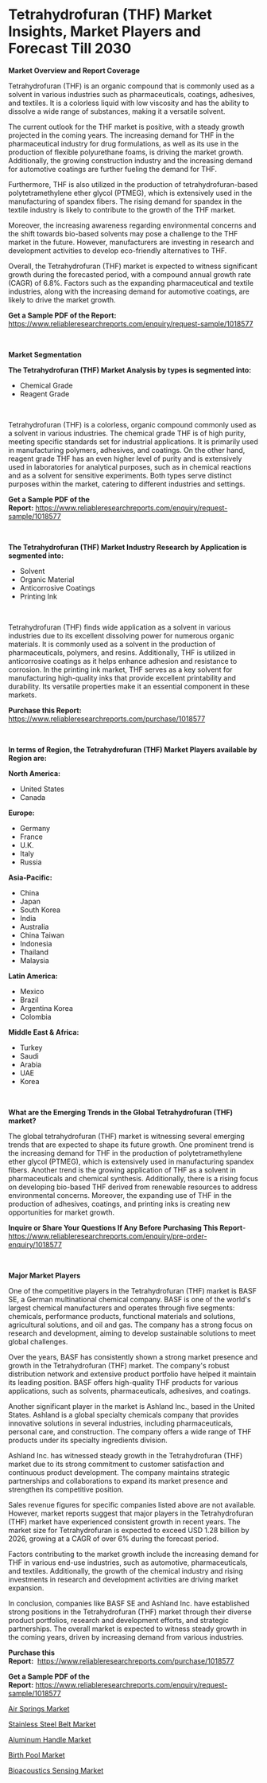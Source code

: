 <p><h1>Tetrahydrofuran (THF) Market Insights, Market Players and Forecast Till 2030</h1></p><p><strong>Market Overview and Report Coverage</strong></p>
<p><p>Tetrahydrofuran (THF) is an organic compound that is commonly used as a solvent in various industries such as pharmaceuticals, coatings, adhesives, and textiles. It is a colorless liquid with low viscosity and has the ability to dissolve a wide range of substances, making it a versatile solvent.</p><p>The current outlook for the THF market is positive, with a steady growth projected in the coming years. The increasing demand for THF in the pharmaceutical industry for drug formulations, as well as its use in the production of flexible polyurethane foams, is driving the market growth. Additionally, the growing construction industry and the increasing demand for automotive coatings are further fueling the demand for THF.</p><p>Furthermore, THF is also utilized in the production of tetrahydrofuran-based polytetramethylene ether glycol (PTMEG), which is extensively used in the manufacturing of spandex fibers. The rising demand for spandex in the textile industry is likely to contribute to the growth of the THF market.</p><p>Moreover, the increasing awareness regarding environmental concerns and the shift towards bio-based solvents may pose a challenge to the THF market in the future. However, manufacturers are investing in research and development activities to develop eco-friendly alternatives to THF.</p><p>Overall, the Tetrahydrofuran (THF) market is expected to witness significant growth during the forecasted period, with a compound annual growth rate (CAGR) of 6.8%. Factors such as the expanding pharmaceutical and textile industries, along with the increasing demand for automotive coatings, are likely to drive the market growth.</p></p>
<p><strong>Get a Sample PDF of the Report:</strong> <a href="https://www.reliableresearchreports.com/enquiry/request-sample/1018577">https://www.reliableresearchreports.com/enquiry/request-sample/1018577</a></p>
<p>&nbsp;</p>
<p><strong>Market Segmentation</strong></p>
<p><strong>The Tetrahydrofuran (THF) Market Analysis by types is segmented into:</strong></p>
<p><ul><li>Chemical Grade</li><li>Reagent Grade</li></ul></p>
<p>&nbsp;</p>
<p><p>Tetrahydrofuran (THF) is a colorless, organic compound commonly used as a solvent in various industries. The chemical grade THF is of high purity, meeting specific standards set for industrial applications. It is primarily used in manufacturing polymers, adhesives, and coatings. On the other hand, reagent grade THF has an even higher level of purity and is extensively used in laboratories for analytical purposes, such as in chemical reactions and as a solvent for sensitive experiments. Both types serve distinct purposes within the market, catering to different industries and settings.</p></p>
<p><strong>Get a Sample PDF of the Report:</strong>&nbsp;<a href="https://www.reliableresearchreports.com/enquiry/request-sample/1018577">https://www.reliableresearchreports.com/enquiry/request-sample/1018577</a></p>
<p>&nbsp;</p>
<p><strong>The Tetrahydrofuran (THF) Market Industry Research by Application is segmented into:</strong></p>
<p><ul><li>Solvent</li><li>Organic Material</li><li>Anticorrosive Coatings</li><li>Printing Ink</li></ul></p>
<p>&nbsp;</p>
<p><p>Tetrahydrofuran (THF) finds wide application as a solvent in various industries due to its excellent dissolving power for numerous organic materials. It is commonly used as a solvent in the production of pharmaceuticals, polymers, and resins. Additionally, THF is utilized in anticorrosive coatings as it helps enhance adhesion and resistance to corrosion. In the printing ink market, THF serves as a key solvent for manufacturing high-quality inks that provide excellent printability and durability. Its versatile properties make it an essential component in these markets.</p></p>
<p><strong>Purchase this Report:</strong>&nbsp; <a href="https://www.reliableresearchreports.com/purchase/1018577">https://www.reliableresearchreports.com/purchase/1018577</a></p>
<p>&nbsp;</p>
<p><strong>In terms of Region, the Tetrahydrofuran (THF) Market Players available by Region are:</strong></p>
<p>
    <p> <strong> North America: </strong>
        <ul>
            <li>United States</li>
            <li>Canada</li>
        </ul>
        </p> 
    <p> <strong> Europe: </strong>
        <ul>
            <li>Germany</li>
            <li>France</li>
            <li>U.K.</li>
            <li>Italy</li>
            <li>Russia</li>
        </ul>
        </p> 
    <p> <strong> Asia-Pacific: </strong>
        <ul>
            <li>China</li>
            <li>Japan</li>
            <li>South Korea</li>
            <li>India</li>
            <li>Australia</li>
            <li>China Taiwan</li>
            <li>Indonesia</li>
            <li>Thailand</li>
            <li>Malaysia</li>
        </ul>
        </p> 
    <p> <strong> Latin America: </strong>
        <ul>
            <li>Mexico</li>
            <li>Brazil</li>
            <li>Argentina Korea</li>
            <li>Colombia</li>
        </ul>
        </p> 
    <p> <strong> Middle East & Africa: </strong>
        <ul>
            <li>Turkey</li>
            <li>Saudi</li>
            <li>Arabia</li>
            <li>UAE</li>
            <li>Korea</li>
        </ul>
    </p>
    </p>
<p>&nbsp;</p>
<p><strong>What are the Emerging Trends in the Global Tetrahydrofuran (THF) market?</strong></p>
<p><p>The global tetrahydrofuran (THF) market is witnessing several emerging trends that are expected to shape its future growth. One prominent trend is the increasing demand for THF in the production of polytetramethylene ether glycol (PTMEG), which is extensively used in manufacturing spandex fibers. Another trend is the growing application of THF as a solvent in pharmaceuticals and chemical synthesis. Additionally, there is a rising focus on developing bio-based THF derived from renewable resources to address environmental concerns. Moreover, the expanding use of THF in the production of adhesives, coatings, and printing inks is creating new opportunities for market growth.</p></p>
<p><strong>Inquire or Share Your Questions If Any Before Purchasing This Report</strong>- <a href="https://www.reliableresearchreports.com/enquiry/pre-order-enquiry/1018577">https://www.reliableresearchreports.com/enquiry/pre-order-enquiry/1018577</a></p>
<p>&nbsp;</p>
<p><strong>Major Market Players</strong></p>
<p><p>One of the competitive players in the Tetrahydrofuran (THF) market is BASF SE, a German multinational chemical company. BASF is one of the world's largest chemical manufacturers and operates through five segments: chemicals, performance products, functional materials and solutions, agricultural solutions, and oil and gas. The company has a strong focus on research and development, aiming to develop sustainable solutions to meet global challenges.</p><p>Over the years, BASF has consistently shown a strong market presence and growth in the Tetrahydrofuran (THF) market. The company's robust distribution network and extensive product portfolio have helped it maintain its leading position. BASF offers high-quality THF products for various applications, such as solvents, pharmaceuticals, adhesives, and coatings.</p><p>Another significant player in the market is Ashland Inc., based in the United States. Ashland is a global specialty chemicals company that provides innovative solutions in several industries, including pharmaceuticals, personal care, and construction. The company offers a wide range of THF products under its specialty ingredients division.</p><p>Ashland Inc. has witnessed steady growth in the Tetrahydrofuran (THF) market due to its strong commitment to customer satisfaction and continuous product development. The company maintains strategic partnerships and collaborations to expand its market presence and strengthen its competitive position.</p><p>Sales revenue figures for specific companies listed above are not available. However, market reports suggest that major players in the Tetrahydrofuran (THF) market have experienced consistent growth in recent years. The market size for Tetrahydrofuran is expected to exceed USD 1.28 billion by 2026, growing at a CAGR of over 6% during the forecast period.</p><p>Factors contributing to the market growth include the increasing demand for THF in various end-use industries, such as automotive, pharmaceuticals, and textiles. Additionally, the growth of the chemical industry and rising investments in research and development activities are driving market expansion.</p><p>In conclusion, companies like BASF SE and Ashland Inc. have established strong positions in the Tetrahydrofuran (THF) market through their diverse product portfolios, research and development efforts, and strategic partnerships. The overall market is expected to witness steady growth in the coming years, driven by increasing demand from various industries.</p></p>
<p><strong>Purchase this Report:</strong>&nbsp;&nbsp;<a href="https://www.reliableresearchreports.com/purchase/1018577">https://www.reliableresearchreports.com/purchase/1018577</a></p>
<p></p>
<p><strong>Get a Sample PDF of the Report:</strong>&nbsp;<a href="https://www.reliableresearchreports.com/enquiry/request-sample/1018577">https://www.reliableresearchreports.com/enquiry/request-sample/1018577</a></p>
<p><p><a href="https://medium.com/@lilakautzer2023/air-springs-market-size-growth-forecast-2023-2030-64c1dfff5dca">Air Springs Market</a></p><p><a href="https://www.linkedin.com/pulse/stainless-steel-belt-market-research-report-provides-ey6vc/">Stainless Steel Belt Market</a></p><p><a href="https://www.linkedin.com/pulse/aluminum-handle-market-insights-players-forecast-till-2030-5k6kc/">Aluminum Handle Market</a></p><p><a href="https://www.reportprime.com/birth-pool-r10018">Birth Pool Market</a></p><p><a href="https://github.com/JameTravis/Market-Research-Report-List-1/blob/main/bioacoustics-sensing-market.md">Bioacoustics Sensing Market</a></p></p>